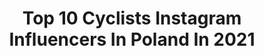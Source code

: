 ---
title: Top 10 Cyclists Instagram Influencers In Poland In 2021
description: >-
  Find top cyclists Instagram influencers in Poland in 2021. Most popular hashtags: #cyclist #cycling #rower #kolarstwo.
platform: Instagram
hits: 19
text_top: See the most popular Instagram profiles on inBeat.
text_bottom: Our database aggregates 19 Instagram influencers like this in Poland for you to work with.
profiles:
  - username: "cyclingmagic"
    fullname: >-
      Kamila Panasiuk | Photographer
    bio: >-
      📸Photomaker in @kamilapanasiuk.photostory Dogs🐕art🖌aviation✈lover Known as a cyclist 🚴‍♀️ Often just woman👱‍♀️💋 📩DM 📌32,Warsaw🇵🇱
    location: "Poland"
    followers: 18488
    engagement: 674
    commentsToLikes: 0.028661
    id: ck15q64s51aj50i19qkmzr63o
    verified: false
    hashtags: "#bicicleta, #cyclinglove, #cyclelikeagirl, #bike"
  - username: "wroblewski_cycling"
    fullname: >-
      ROBERT
    bio: >-
      🔷Amateur cyclist🔷Max Distance: 621 w 22h🔷Max Elevation: 8914 m. - #everesting 🔷photographer 🔷♈️Zapraszam do współpracy: ecdlpro@gmail.com 🔷
    location: "Poland"
    followers: 5283
    engagement: 1263
    commentsToLikes: 0.076675
    id: ckap4toip8tv80i78uv2uu0jc
    verified: false
    hashtags: "#cycling, #squares, #kolarzpo40, #trekemonda"
  - username: "ullalka"
    fullname: >-
      Urszula Łoś
    bio: >-
      Track Cyclist 🚴🏼‍♀️ Polish Champion 2010-2019 Track World Cup 2018🥉,2019🥉🥈🥇2020🥈 Four times Polish record holder ⛽️#GrupaSportowaOrlen 🏋️‍♀️#TrecTeam
    location: "Poland"
    followers: 6844
    engagement: 806
    commentsToLikes: 0.015493
    id: ck6tr432ywtdl0j715u93kevb
    verified: false
    hashtags: "#grupasportowaorlen, #trecnutrition, #motivation, #goodtime"
  - username: "agapatoka"
    fullname: >-
      Instruktorka kolarstwa
    bio: >-
      🔥 zawodniczka MTB 🚀szefowa szkółki kolarskiej @agapatoka_szkolka 🔧 o rower dba @abcsurf.pl ⛑ ambasadorka @abus_polska
    location: "Poland"
    followers: 10284
    engagement: 882
    commentsToLikes: 0.014117
    id: ck15uyozhp48n0i19bnthwv6o
    verified: false
    hashtags: "#wgorachjestwszystkocokocham, #oakley, #gory, #rowerowelove"
  - username: "thewisemanpl"
    fullname: >-
      The Wise Man
    bio: >-
      Freeride ⛷ Cycling 🚴‍♂️ Ski-touring 🎿 Poland 🇵🇱 ◾️ Member: @allblack.cc ◾️ #roadcycling #roadbike #freeride #skitouring #ski
    location: "Poland"
    followers: 18235
    engagement: 280
    commentsToLikes: 0.020332
    id: ck9wdwgzbhkus0j78uw8r6vpq
    verified: false
    hashtags: "#mountainbiking, #goral, #rowergo, #bicicleta"
  - username: "lewytrinuje"
    fullname: >-
      Maciej Lewandowski🇵🇱
    bio: >-
      🏃🏻🚴🏼🏊🏼 🏔 🗺⛷🍕 ⚡️1/4 2:02:19⚡️1/2 4:23:17 ⚡️IM 9:27:11 💥5K:18:00💥10K:36:18 💥HM:1:21:49💥M:2:57:27 -15% MACIEK15 @sunbarrel.pl -15% ALOHA @powergym_polska
    location: "Poland"
    followers: 10245
    engagement: 525
    commentsToLikes: 0.014600
    id: ckap2pxa0zt6l0i787gjwvisx
    verified: false
    hashtags: "#running, #trenazer, #tri, #bieganie"
  - username: "sportowapara"
    fullname: >-
      Sportowa Para
    bio: >-
      Rower 🚵🏾‍♂️🚵‍♀️ Golf 🏌️‍♂️🏌️‍♀️ Freeride ⛷⛷ Skitury 🎿🎿 Podróże małe i duże 🌏🌏🌏
    location: "Poland"
    followers: 18487
    engagement: 549
    commentsToLikes: 0.031118
    id: ck9wdvxldhia00j78rvzh52xc
    verified: false
    hashtags: "#bicycle, #legs, #rower, #mtblife"
  - username: "edyta_alenowicz"
    fullname: >-
      E Anna
    bio: >-
      Cycling🖤 🅰️mbasadorka @ekoicycling 🅰️mbasadorka @redlinecompl . Z kodem RL-EDYTA 15% 🅰️mbasadorka @teambodyicoach Drawsko Pom. 🇵🇱
    location: "Poland"
    followers: 27524
    engagement: 622
    commentsToLikes: 0.045472
    id: ck0u8saox86gc0i19693zgy9p
    verified: false
    hashtags: "#polskatakapiekna, #bnw, #trekbikes, #blueeyes"
  - username: "rungelika"
    fullname: >-
      Angelika- Running& Triathlon
    bio: >-
      🅄🄽🅄🅂🅄🄰🄻 🅆🄸🄵🄴🌺 🅼🅰🆁🅰🆃🅷🅾🅽 🅶🅸🆁🅻 🏃‍♀️ Triathlete💪💪💪 ˢᵗʳᵘᵍᵍˡⁱⁿᵍ ʷⁱᵗʰ ˡᵃᶜᵏ ᵒᶠ ᵗⁱᵐᵉ! ᴵ'ˡˡ ˢʰᵒʷ ᵗʰᵃᵗ ʸᵒᵘ ᶜᵃⁿ ᴶᵘˢᵗ ᵇᵉˡⁱᵉᵛᵉ🤩
    location: "Poland"
    followers: 5550
    engagement: 1002
    commentsToLikes: 0.064073
    id: ckaoqu60ckey50i78vzr7emer
    verified: false
    hashtags: "#fitbody, #runner, #runtoinspire, #inspiration"
  - username: "_michal_mikolajczak"
    fullname: >-
      Michał Mikołajczak
    bio: >-
      aktor fb: Michał Mikołajczak: Oficjalny profil 📩 tevtone@gmail.com
    location: "Poland"
    followers: 118441
    engagement: 497
    commentsToLikes: 0.009703
    id: ck5heg425sq6a0i11ytk5gqzm
    verified: true
    hashtags: "#boy, #sunday, #2020, #mazury"
---